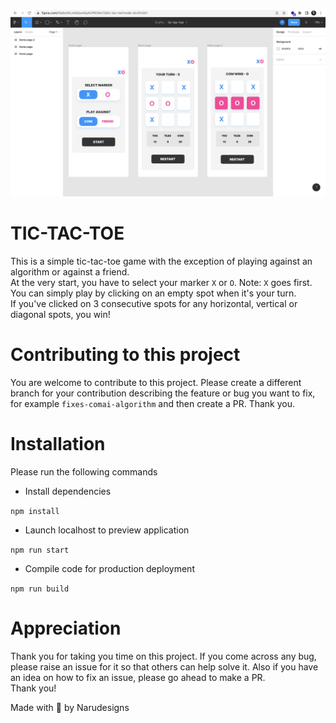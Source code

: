 ![](/Design.png)

# TIC-TAC-TOE
This is a simple tic-tac-toe game with the exception of playing against an algorithm or against a friend. <br>
At the very start, you have to select your marker `X` or `O`. Note: `X` goes first. <br>
You can simply play by clicking on an empty spot when it's your turn. <br>
If you've clicked on 3 consecutive spots for any horizontal, vertical or diagonal spots, you win!

# Contributing to this project
You are welcome to contribute to this project. Please create a different branch for your contribution describing the feature or bug you want to fix, for example `fixes-comai-algorithm` and then create a PR.
Thank you.

# Installation
Please run the following commands <br>
* Install dependencies

`npm install`
* Launch localhost to preview application

`npm run start`
* Compile code for production deployment

`npm run build`

# Appreciation
Thank you for taking you time on this project. If you come across any bug, please raise an issue for it so that others can help solve it. Also if you have an idea on how to fix an issue, please go ahead to make a PR. <br>
Thank you!

Made with 💜 by Narudesigns